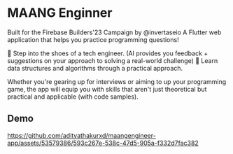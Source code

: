 # MAANG Enginner

Built for the Firebase Builders'23 Campaign by @invertaseio
A Flutter web application that helps you practice programming questions!

👟 Step into the shoes of a tech engineer.
(AI provides you feedback + suggestions on your approach to solving a real-world challenge)
🚀 Learn data structures and algorithms through a practical approach. 

Whether you're gearing up for interviews or aiming to up your programming game, the app will equip you with skills that aren't just theoretical but practical and applicable (with code samples).

## Demo

https://github.com/adityathakurxd/maangengineer-app/assets/53579386/593c267e-538c-47d5-905a-f332d7fac382

